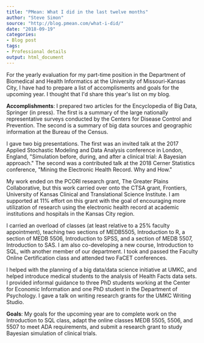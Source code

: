 ```yaml
---
title: "PMean: What I did in the last twelve months"
author: "Steve Simon"
source: "http://blog.pmean.com/what-i-did/"
date: "2018-09-19"
categories:
- Blog post
tags:
- Professional details
output: html_document
---
```


For the yearly evaluation for my part-time position in the Department of
Biomedical and Health Informatics at the University of Missouri-Kansas
City, I have had to prepare a list of accomplisments and goals for the
upcoming year. I thought that I'd share this year's list on my
blog.

<!---More--->

**Accomplishments**: I prepared two articles for the Encyclopedia of Big
Data, Springer (in press). The first is a summary of the large
nationally representative surveys conducted by the Centers for Disease
Control and Prevention. The second is a summary of big data sources and
geographic information at the Bureau of the Census.

I gave two big presentations. The first was an invited talk at the 2017
Applied Stochastic Modeling and Data Analysis conference in London,
England, "Simulation before, during, and after a clinical trial: A
Bayesian approach." The second was a contributed talk at the 2018 Cerner
Statistics conference, "Mining the Electronic Health Record. Why and
How."

My work ended on the PCORI research grant, The Greater Plains
Collaborative, but this work carried over onto the CTSA grant,
Frontiers, University of Kansas Clinical and Translational Science
Institute. I am supported at 11% effort on this grant with the goal of
encouraging more utilization of research using the electronic health
record at academic institutions and hospitals in the Kansas City region.

I carried an overload of classes (at least relative to a 25% faculty
appointment), teaching two sections of MEDB5505, Introduction to R, a
section of MEDB 5506, Introduction to SPSS, and a section of MEDB 5507,
Introduction to SAS. I am also co-developing a new course, Introduction
to SQL, with another member of our department. I took and passed the
Faculty Online Certification class and attended two FaCET conferences.

I helped with the planning of a big data/data science initiative at
UMKC, and helped introduce medical students to the analysis of Health
Facts data sets. I provided informal guidance to three PhD students
working at the Center for Economic Information and one PhD student in
the Department of Psychology. I gave a talk on writing research grants
for the UMKC Writing Studio.

**Goals**: My goals for the upcoming year are to complete work on the
Introduction to SQL class, adapt the online classes MEDB 5505, 5506, and
5507 to meet ADA requirements, and submit a research grant to study
Bayesian simulation of clinical trials.


